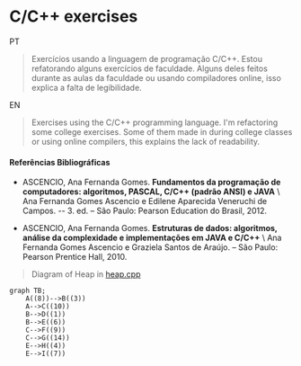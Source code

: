 # C/C++ exercises
PT
> Exercícios usando a linguagem de programação C/C++. Estou refatorando alguns exercícios de faculdade. Alguns deles feitos durante as aulas da faculdade ou usando compiladores online, isso explica a falta de legibilidade.

EN
> Exercises using the C/C++ programming language. I'm refactoring some college exercises. Some of them made in during college classes or using online compilers, this explains the lack of readability.

#### Referências Bibliográficas
 -  ASCENCIO, Ana Fernanda Gomes. **Fundamentos da programação de computadores: algoritmos, PASCAL, C/C++ (padrão ANSI) e JAVA** \ Ana Fernanda Gomes Ascencio e Edilene Aparecida Veneruchi de Campos. -- 3. ed. – São Paulo: Pearson Education do Brasil, 2012.

-  ASCENCIO, Ana Fernanda Gomes. **Estruturas de dados: algoritmos, análise da complexidade e implementações
em JAVA e C/C++** \ Ana Fernanda Gomes Ascencio e Graziela Santos de Araújo. – São Paulo: Pearson Prentice Hall, 2010.

> Diagram of Heap in [heap.cpp](/07_EstruturaDeDados/heap.cpp)

```mermaid
graph TB;
    A((8))-->B((3))
    A-->C((10))
    B-->D((1))
    B-->E((6))
    C-->F((9))
    C-->G((14))
    E-->H((4))
    E-->I((7))
```
